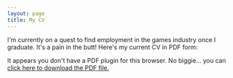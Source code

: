 ```yaml
---
layout: page
title: My CV
---
```


I'm currently on a quest to find employment in the games industry once I graduate. It's a pain in the butt! Here's my current CV in PDF form:

<object data="/Rachel Crawford CV 2016-02-22.pdf" type="application/pdf" width="100%" height="1000">
 
  <p>It appears you don't have a PDF plugin for this browser.
  No biggie... you can <a href="myfile.pdf">click here to
  download the PDF file.</a></p>
  
</object>